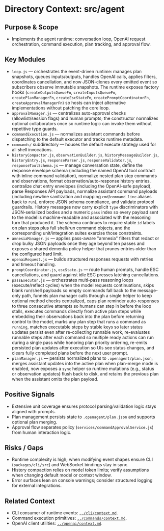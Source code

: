 # Directory Context: src/agent

## Purpose & Scope

- Implements the agent runtime: conversation loop, OpenAI request orchestration, command execution, plan tracking, and approval flow.

## Key Modules

- `loop.js` — orchestrates the event-driven runtime: manages plan snapshots, queues inputs/outputs, handles OpenAI calls, applies filters, coordinates cancellation, and now JSON-clones every emitted event so subscribers observe immutable snapshots. The runtime exposes factory hooks (`createOutputsQueueFn`, `createInputsQueueFn`, `createPlanManagerFn`, `createEscStateFn`, `createPromptCoordinatorFn`, `createApprovalManagerFn`) so hosts can inject alternative implementations without patching the core loop.
- `approvalManager.js` — centralizes auto-approval checks (allowlist/session flags) and human prompts; the constructor normalizes optional collaborators once so runtime logic can invoke them without repetitive type guards.
- `commandExecution.js` — normalizes assistant commands before dispatching to the default executor and tracks runtime metadata.
- `commands/` subdirectory — houses the default execute strategy used for all shell invocations.
- `historyCompactor.js`, `observationBuilder.js`, `historyMessageBuilder.js`, `historyEntry.js`, `responseParser.js`, `responseValidator.js`, `responseToolSchema.js` — manage conversation state, define the response envelope schema (including the named OpenAI tool contract with inline command validation), normalize nested plan step commands and observations, format observation/auto-response history entries, centralize chat entry envelopes (including the OpenAI-safe payload), parse Responses API payloads, normalize assistant command payloads (including newline sanitization and mapping `cmd`/`command_line` aliases back to `run`), enforce JSON schema compliance, and validate protocol guardrails. History messages now carry explicit `type` discriminators with JSON-serialized bodies and a numeric `pass` index so every payload sent to the model is machine-readable and associated with the reasoning turn that produced it. The schema continues to require stable `id` labels on plan steps plus full shell/run command objects, and the corresponding unit/integration suites exercise those constraints.
- `amnesiaManager.js` — applies pass-aware "amnesia" filters that redact or drop bulky JSON payloads once they age beyond ten passes and exposes a shared dementia policy helper that prunes entries older than the configured hard limit.
- `openaiRequest.js` — builds structured responses requests with retries and timeout handling.
- `promptCoordinator.js`, `escState.js` — route human prompts, handle ESC cancellations, and guard against idle ESC presses latching cancellations.
- `passExecutor.js` — orchestrates multi-pass reasoning loops (execute/reflect cycles) when the model requests continuations, skips blank run/shell payloads so empty commands fall back to the message-only path, funnels plan manager calls through a single helper to keep optional method checks centralized, caps plan reminder auto-responses to three consecutive attempts so humans can step in before the loop stalls, executes commands directly from active plan steps while embedding their observations back into the plan before returning control to the model, marks any plan step that runs a command as `running`, matches executable steps by stable keys so later status updates persist even after re-collecting runnable work, re-evaluates runnable steps after each command so multiple ready actions can run during a single pass while honoring plan priority ordering, re-emits persisted plan updates after execution so UIs see status changes, and clears fully completed plans before the next user prompt.
- `planManager.js` — persists normalized plans to `.openagent/plan.json`, merges assistant updates into the active plan when plan-merge mode is enabled, now exposes a `sync` helper so runtime mutations (e.g., status or observation updates) flush back to disk, and retains the previous plan when the assistant omits the plan payload.

## Positive Signals

- Extensive unit coverage ensures protocol parsing/validation logic stays aligned with prompts.
- Plan management persists state to `.openagent/plan.json` and supports optional plan merging.
- Approval flow separates policy (`services/commandApprovalService.js`) from human interaction logic.

## Risks / Gaps

- Runtime complexity is high; when modifying event shapes ensure CLI (`packages/cli/src`) and WebSocket bindings stay in sync.
- History compaction relies on model token limits; verify assumptions when changing default model or context window.
- Error surfaces lean on console warnings; consider structured logging for external integrations.

## Related Context

- CLI consumer of runtime events: [`../cli/context.md`](../cli/context.md).
- Command execution primitives: [`../commands/context.md`](../commands/context.md).
- OpenAI client utilities: [`../openai/context.md`](../openai/context.md).
